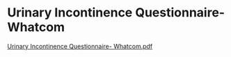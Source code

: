 # Urinary Incontinence Questionnaire- Whatcom

[Urinary Incontinence Questionnaire- Whatcom.pdf](Urinary%20Incontinence%20Questionnaire-%20Whatcom%2044668e1628ca4059af2495dbca317541/Urinary_Incontinence_Questionnaire-_Whatcom.pdf)